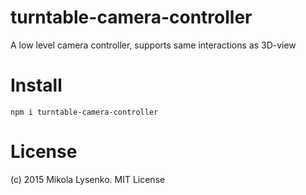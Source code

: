 # turntable-camera-controller

A low level camera controller, supports same interactions as 3D-view

# Install

```
npm i turntable-camera-controller
```

# License
(c) 2015 Mikola Lysenko. MIT License